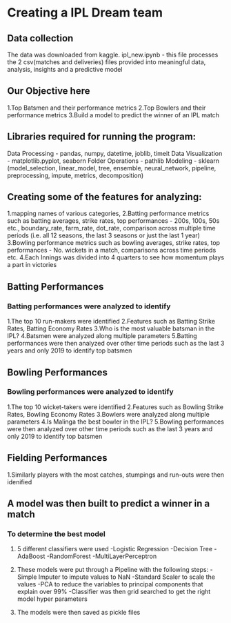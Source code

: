 # Creating a IPL Dream team
## Data collection 
The data was downloaded from kaggle. 
ipl_new.ipynb - this file processes the 2 csv(matches and deliveries) files provided into meaningful data, analysis, insights and a predictive model

## Our Objective here
1.Top Batsmen and their performance metrics
2.Top Bowlers and their performance metrics
3.Build a model to predict the winner of an IPL match

## Libraries required for running the program:
Data Processing - pandas, numpy, datetime, joblib, timeit
Data Visualization - matplotlib.pyplot, seaborn
Folder Operations - pathlib
Modeling - sklearn (model_selection, linear_model, tree, ensemble, neural_network, pipeline, preprocessing, impute, metrics, decomposition)

## Creating some of the features for analyzing:
1.mapping names of various categories,
2.Batting performance metrics such as batting averages, strike rates, top performances - 200s, 100s, 50s etc., boundary_rate, farm_rate, dot_rate, comparison across multiple time periods (i.e. all 12 seasons, the last 3 seasons or just the last 1 year)
3.Bowling performance metrics such as bowling averages, strike rates, top performances - No. wickets in a match, comparisons across time periods etc.
4.Each Innings was divided into 4 quarters to see how momentum plays a part in victories

## Batting Performances
### Batting performances were analyzed to identify
1.The top 10 run-makers were identified
2.Features such as Batting Strike Rates, Batting Economy Rates
3.Who is the most valuable batsman in the IPL?
4.Batsmen were analyzed along multiple parameters
5.Batting performances were then analyzed over other time periods such as the last 3 years and only 2019 to identify top batsmen

## Bowling Performances
### Bowling performances were analyzed to identify
1.The top 10 wicket-takers were identified
2.Features such as Bowling Strike Rates, Bowling Economy Rates
3.Bowlers were analyzed along multiple parameters
4.Is Malinga the best bowler in the IPL?
5.Bowling performances were then analyzed over other time periods such as the last 3 years and only 2019 to identify top batsmen

## Fielding Performances
1.Similarly players with the most catches, stumpings and run-outs were then idenified

## A model was then built to predict a winner in a match
### To determine the best model
1. 5 different classifiers were used
-Logistic Regression
-Decision Tree
-AdaBoost
-RandomForest
-MultiLayerPerceptron

2. These models were put through a Pipeline with the following steps:
-Simple Imputer to impute values to NaN
-Standard Scaler to scale the values
-PCA to reduce the variables to principal components that explain over 99%
-Classifier was then grid searched to get the right model hyper parameters

3. The models were then saved as pickle files
